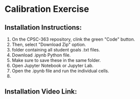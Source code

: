 # Calibration Exercise

## Installation Instructions:
1. On the CPSC-363 repository, clink the green "Code" button.
2. Then, select "Download Zip" option.
3. folder containing all student goals .txt files.
4. Download .ipynb Python file.
5. Make sure to save these in the same folder.
6. Open Jupyter Notebook or Jupyter Lab.
7. Open the .ipynb file and run the individual cells.
8. 

## Installation Video Link:
